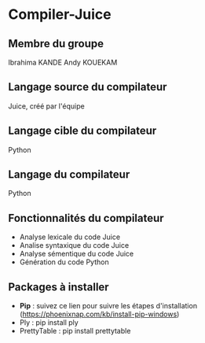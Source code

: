 # Compiler-Juice

## Membre du groupe
Ibrahima KANDE
Andy KOUEKAM

## Langage source du compilateur
Juice, créé par l'équipe

## Langage cible du compilateur
Python

## Langage du compilateur
Python

## Fonctionnalités du compilateur
* Analyse lexicale du code Juice
* Analise syntaxique du code Juice
* Analyse sémentique du code Juice
* Génération du code Python

## Packages à installer
* **Pip** : suivez ce lien pour suivre les étapes d'installation (https://phoenixnap.com/kb/install-pip-windows)
* Ply : pip install ply
* PrettyTable : pip install prettytable